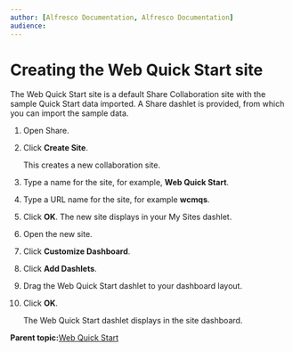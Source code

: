 ```yaml
---
author: [Alfresco Documentation, Alfresco Documentation]
audience: 
---
```


# Creating the Web Quick Start site

The Web Quick Start site is a default Share Collaboration site with the sample Quick Start data imported. A Share dashlet is provided, from which you can import the sample data.

1.  Open Share.

2.  Click **Create Site**.

    This creates a new collaboration site.

3.  Type a name for the site, for example, **Web Quick Start**.

4.  Type a URL name for the site, for example **wcmqs**.

5.  Click **OK**. The new site displays in your My Sites dashlet.

6.  Open the new site.

7.  Click **Customize Dashboard**.

8.  Click **Add Dashlets**.

9.  Drag the Web Quick Start dashlet to your dashboard layout.

10. Click **OK**.

    The Web Quick Start dashlet displays in the site dashboard.


**Parent topic:**[Web Quick Start](../concepts/WQS-intro.md)

